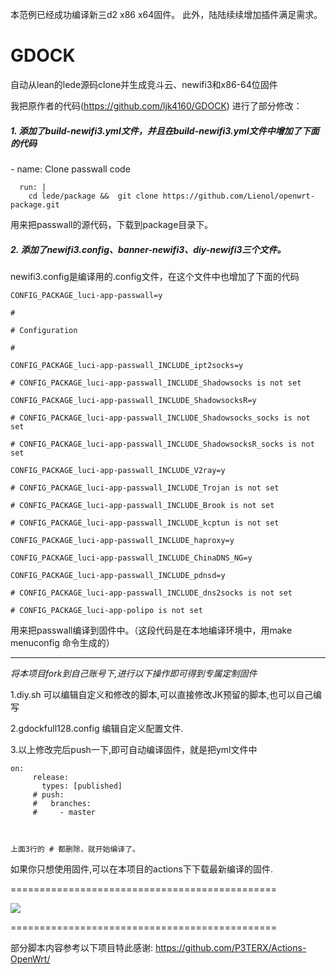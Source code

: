 
本范例已经成功编译新三d2  x86  x64固件。
此外，陆陆续续增加插件满足需求。

# GDOCK
自动从lean的lede源码clone并生成竞斗云、newifi3和x86-64位固件

我把原作者的代码(https://github.com/ljk4160/GDOCK) 进行了部分修改：
##### 1. 添加了build-newifi3.yml文件，并且在build-newifi3.yml文件中增加了下面的代码

\- name: Clone passwall code

      run: |
        cd lede/package &&  git clone https://github.com/Lienol/openwrt-package.git

  用来把passwall的源代码，下载到package目录下。

##### 2. 添加了newifi3.config、banner-newifi3、diy-newifi3三个文件。
   newifi3.config是编译用的.config文件，在这个文件中也增加了下面的代码
```
CONFIG_PACKAGE_luci-app-passwall=y

#

# Configuration

#

CONFIG_PACKAGE_luci-app-passwall_INCLUDE_ipt2socks=y

# CONFIG_PACKAGE_luci-app-passwall_INCLUDE_Shadowsocks is not set

CONFIG_PACKAGE_luci-app-passwall_INCLUDE_ShadowsocksR=y

# CONFIG_PACKAGE_luci-app-passwall_INCLUDE_Shadowsocks_socks is not set

# CONFIG_PACKAGE_luci-app-passwall_INCLUDE_ShadowsocksR_socks is not set

CONFIG_PACKAGE_luci-app-passwall_INCLUDE_V2ray=y

# CONFIG_PACKAGE_luci-app-passwall_INCLUDE_Trojan is not set

# CONFIG_PACKAGE_luci-app-passwall_INCLUDE_Brook is not set

# CONFIG_PACKAGE_luci-app-passwall_INCLUDE_kcptun is not set

CONFIG_PACKAGE_luci-app-passwall_INCLUDE_haproxy=y

CONFIG_PACKAGE_luci-app-passwall_INCLUDE_ChinaDNS_NG=y

CONFIG_PACKAGE_luci-app-passwall_INCLUDE_pdnsd=y

# CONFIG_PACKAGE_luci-app-passwall_INCLUDE_dns2socks is not set

# CONFIG_PACKAGE_luci-app-polipo is not set
```
  用来把passwall编译到固件中。（这段代码是在本地编译环境中，用make menuconfig 命令生成的）


---


*将本项目fork到自己账号下,进行以下操作即可得到专属定制固件*

1.diy.sh
可以编辑自定义和修改的脚本,可以直接修改JK预留的脚本,也可以自己编写

2.gdockfull128.config
编辑自定义配置文件.

3.以上修改完后push一下,即可自动编译固件，就是把yml文件中

```
on:
     release:
       types: [published]
     # push:  
     #   branches:
     #     - master



上面3行的 # 都删除，就开始编译了。
```

如果你只想使用固件,可以在本项目的actions下下载最新编译的固件.

==============================================

![](/screenshots/r619ac1.png)

==============================================

部分脚本内容参考以下项目特此感谢:
https://github.com/P3TERX/Actions-OpenWrt/
